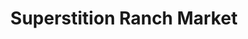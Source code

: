 ---
title: "Superstition Ranch Market"
url: /apache-junction/superstition-ranch-market/
shop: Gemüse & Obst
---
